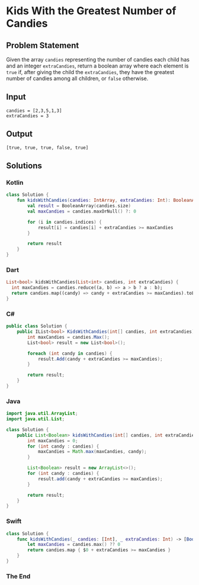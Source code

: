 # Kids With the Greatest Number of Candies

## Problem Statement

Given the array `candies` representing the number of candies each child has and an integer `extraCandies`, return a boolean array where each element is `true` if, after giving the child the `extraCandies`, they have the greatest number of candies among all children, or `false` otherwise.

## Input

```text
candies = [2,3,5,1,3]
extraCandies = 3
```

## Output

```text
[true, true, true, false, true]
```


## Solutions

### Kotlin

```kotlin
class Solution {
    fun kidsWithCandies(candies: IntArray, extraCandies: Int): BooleanArray {
        val result = BooleanArray(candies.size)
        val maxCandies = candies.maxOrNull() ?: 0

        for (i in candies.indices) {
            result[i] = candies[i] + extraCandies >= maxCandies
        }

        return result
    }
}
```

### Dart

```dart
List<bool> kidsWithCandies(List<int> candies, int extraCandies) {
  int maxCandies = candies.reduce((a, b) => a > b ? a : b);
  return candies.map((candy) => candy + extraCandies >= maxCandies).toList();
}
```

### C#

```csharp
public class Solution {
    public IList<bool> KidsWithCandies(int[] candies, int extraCandies) {
        int maxCandies = candies.Max();
        List<bool> result = new List<bool>();

        foreach (int candy in candies) {
            result.Add(candy + extraCandies >= maxCandies);
        }

        return result;
    }
}
```

### Java

```java
import java.util.ArrayList;
import java.util.List;

class Solution {
    public List<Boolean> kidsWithCandies(int[] candies, int extraCandies) {
        int maxCandies = 0;
        for (int candy : candies) {
            maxCandies = Math.max(maxCandies, candy);
        }

        List<Boolean> result = new ArrayList<>();
        for (int candy : candies) {
            result.add(candy + extraCandies >= maxCandies);
        }

        return result;
    }
}
```

### Swift

```swift
class Solution {
    func kidsWithCandies(_ candies: [Int], _ extraCandies: Int) -> [Bool] {
        let maxCandies = candies.max() ?? 0
        return candies.map { $0 + extraCandies >= maxCandies }
    }
}
```

### The End